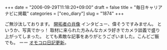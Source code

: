 +++
date = "2006-09-29T11:18:20+09:00"
draft = false
title = "毎日キャリアナビに掲載"
categories = ["ceo_diary"]
slug = "1874"
+++

ご無沙汰しております。
<a href="http://career.mycom.co.jp/eng/interview/012_1.cfm" target="_blank">開拓者の肖像</a>
インタビュー、偉そうですみません。
というか、写真でかっ！
取材に来られた方みんなカメラ好きでカメラ談義で盛り上がってしまった。
とても素敵な記事をありがとうございました。こんどご飯でも。
ーー
<a href="http://diary.omocoro.jp/?eid=7320" target="_blank">オモコロ日記更新</a>。
